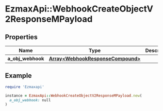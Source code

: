 # EzmaxApi::WebhookCreateObjectV2ResponseMPayload

## Properties

| Name | Type | Description | Notes |
| ---- | ---- | ----------- | ----- |
| **a_obj_webhook** | [**Array&lt;WebhookResponseCompound&gt;**](WebhookResponseCompound.md) |  |  |

## Example

```ruby
require 'Ezmaxapi'

instance = EzmaxApi::WebhookCreateObjectV2ResponseMPayload.new(
  a_obj_webhook: null
)
```

